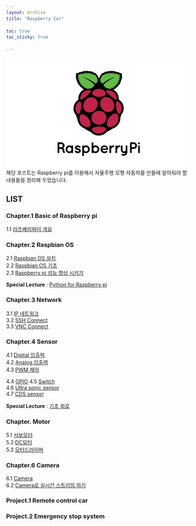 ```yaml
---
layout: archive
title: "Raspberry Car"

toc: true
toc_sticky: true

---
```

![raspberry pi banner](/assets/images/post/raspberry_pi/raspberry-pi-banner.png)  
해당 포스트는 Raspberry pi를 이용해서 자율주행 모형 자동차를 만들때 알아둬야 할 내용들을 정리해 두었습니다.  


## LIST

### Chapter.1 Basic of Raspberry pi
1.1 [라즈베리파이 개요](https://faransansj.github.io/about_raspberrypi/)    

### Chapter.2 Raspbian OS
2.1 [Raspbian OS 설치](https://faransansj.github.io/install_raspbian/)  
2.2 [Raspbian OS 기초](https://faransansj.github.io/install_raspbian/)  
2.3 [Raspberry pi 성능 향상 시키기](https://faransansj.github.io/Raspberrypi_overclock/)

**Special Lecture** : [Python for Raspberry pi](https://faransansj.github.io/Python_for_Raspberry_pi/)

### Chapter.3 Network 
3.1 [IP 네트워크]()   
3.2 [SSH Connect]()  
3.3 [VNC Connect]()

### Chapter.4 Sensor
4.1 [Digital 입출력]()      
4.2 [Analog 입출력]()  
4.3 [PWM 제어]()  

4.4 [GPIO](https://faransansj.github.io/GPIO/) 
4.5 [Switch]()  
4.6 [Ultra sonic sensor]()   
4.7 [CDS sensor]()  

**Special Lecture** : [기초 회로]()
### Chapter. Motor 
5.1 [서보모터]()  
5.2 [DC모터]()  
5.3 [모터드라이버]()

### Chapter.6 Camera
6.1 [Camera]()  
6.2 [Camera로 실시간 스트리밍 하기]()  

### Project.1 Remote control car

### Project.2 Emergency stop system
